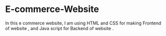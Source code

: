 # E-commerce-Website
In this e commerce website, I am using HTML and CSS for making Frontend of website , and Java script for Backend of website .

